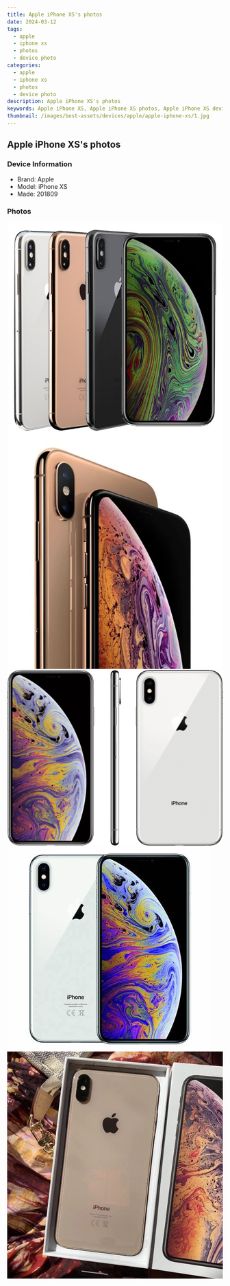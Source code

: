 ```yaml
---
title: Apple iPhone XS's photos
date: 2024-03-12
tags: 
  - apple
  - iphone xs
  - photos
  - device photo
categories: 
  - apple
  - iphone xs
  - photos
  - device photo
description: Apple iPhone XS's photos
keywords: Apple iPhone XS, Apple iPhone XS photos, Apple iPhone XS device photo
thumbnail: /images/best-assets/devices/apple/apple-iphone-xs/1.jpg
---
```


## Apple iPhone XS's photos

### Device Information

- Brand: Apple
- Model: iPhone XS
- Made: 201809

### Photos

![/images/best-assets/devices/apple/apple-iphone-xs/1.jpg](/images/best-assets/devices/apple/apple-iphone-xs/1.jpg)
![/images/best-assets/devices/apple/apple-iphone-xs/2.jpg](/images/best-assets/devices/apple/apple-iphone-xs/2.jpg)
![/images/best-assets/devices/apple/apple-iphone-xs/3.jpg](/images/best-assets/devices/apple/apple-iphone-xs/3.jpg)
![/images/best-assets/devices/apple/apple-iphone-xs/4.jpg](/images/best-assets/devices/apple/apple-iphone-xs/4.jpg)
![/images/best-assets/devices/apple/apple-iphone-xs/5.jpg](/images/best-assets/devices/apple/apple-iphone-xs/5.jpg)

